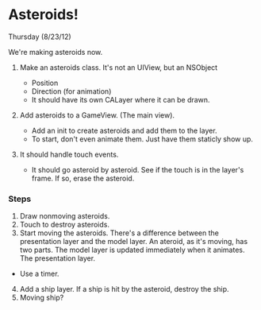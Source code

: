 # Asteroids!

Thursday (8/23/12)

We're making asteroids now.


1. Make an asteroids class. It's not an UIView, but an NSObject
	- Position
	- Direction (for animation)
	- It should have its own CALayer where it can be drawn.

2. Add asteroids to a GameView. (The main view).
	- Add an init to create asteroids and add them to the layer.
	- To start, don't even animate them. Just have them staticly show up.

3. It should handle touch events. 
	- It should go asteroid by asteroid. See if the touch is in the layer's frame. If so, erase the asteroid.

### Steps
1. Draw nonmoving asteroids.
2. Touch to destroy asteroids.
3. Start moving the asteroids.
There's a difference between the presentation layer and the model layer. An ateroid, as it's moving, has two parts. The model layer is updated immediately when it animates. The presentation layer.
- Use a timer. 
4. Add a ship layer. If a ship is hit by the asteroid, destroy the ship.
5. Moving ship?







